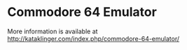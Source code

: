 Commodore 64 Emulator
===

More information is available at http://kataklinger.com/index.php/commodore-64-emulator/
